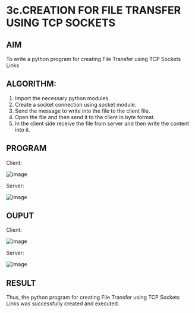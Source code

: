 # 3c.CREATION FOR FILE TRANSFER USING TCP SOCKETS
## AIM
To write a python program for creating File Transfer using TCP Sockets Links
## ALGORITHM:
1. Import the necessary python modules.
2. Create a socket connection using socket module.
3. Send the message to write into the file to the client file.
4. Open the file and then send it to the client in byte format.
5. In the client side receive the file from server and then write the content into it.
## PROGRAM

Client:

![image](https://github.com/user-attachments/assets/91465f9a-15ef-4b21-bc2f-5b69732ab07c)

Server:

![image](https://github.com/user-attachments/assets/80553b68-311c-45c9-b449-c7825af72ff7)

## OUPUT

Client:

![image](https://github.com/user-attachments/assets/3b1cc565-2732-45fe-bc8f-74c48685736f)

Server:

![image](https://github.com/user-attachments/assets/2cf2ed53-9f1c-4d9d-bb49-18156083d371)

## RESULT
Thus, the python program for creating File Transfer using TCP Sockets Links was 
successfully created and executed.
